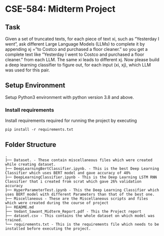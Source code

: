 # CSE-584: Midterm Project
## Task
Given a set of truncated texts, for each piece of text xi, such as “Yesterday I went”, ask different Large Language Models (LLMs) to complete it by appending xj =”to Costco and purchased a floor cleaner.” so you get a complete text like “Yesterday I went to Costco and purchased a floor cleaner.” from each LLM. The same xi leads to different xj. Now please build a deep learning classifier to figure out, for each input (xi, xj), which LLM was used for this pair.
## Setup Environment 
Setup Python3 environment with python version 3.8 and above.
### Install requirements
Install requirements required for running the project by executing
````
pip install -r requirements.txt
````
## Folder Structure
````
.
├── Dataset. - These contain miscellaneous files which were created while creating dataset.
├── DeepLearningBertClassifier.ipynb. - This is the best Deep Learning Classifier which uses BERT model and gave accuracy of 40%
├── DeepLearningClassifier.ipynb - This is the Deep Learning LSTM RNN Classifier that i created from scrat which gave 26% validation accuracy
├── HyperParameterTest.ipynb - This the Deep Learning Classifier which uses BERT model with different Parameters than that of the best one.
├── Miscellaneous - These are the Miscellaneous scripts and files which were created during the course of project
├── README.md
├── Vedant_Sawant_Midterm_Report.pdf - This the Project report
├── dataset.csv - This contains the whole dataset on which model was trained.
└── requirements.txt - This is the requirements file which needs to be installed before executing the project.
````
